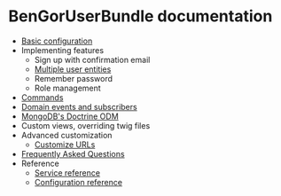 # BenGorUserBundle documentation
* [Basic configuration](basic_configuration.md)
* Implementing features
    * Sign up with confirmation email
    * [Multiple user entities](multiple_users.md)
    * Remember password
    * Role management
* [Commands](commands.md)
* [Domain events and subscribers](events_subscribers.md)
* [MongoDB's Doctrine ODM](doctrine_odm_mongodb.md)
* Custom views, overriding twig files
* Advanced customization
    * [Customize URLs](customize_urls.md)
* [Frequently Asked Questions](faq.md)
* Reference
    * [Service reference](service_reference.md)
    * [Configuration reference](configuration_reference.md)
